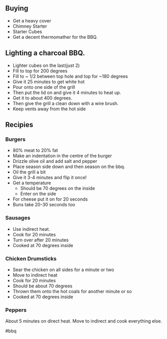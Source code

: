 
## Buying
* Get a heavy cover
* Chimney Starter
* Starter Cubes
* Get a decent thermomather for the BBQ.


## Lighting a charcoal BBQ.
  * Lighter cubes on the last(just 2)
  * Fill to top for 200 degrees
  * Fill to \~ 1/2 between top hole and top for \~180 degrees
  * Give it 25 minutes to get white hot
  * Pour onto one side of the grill
  * Then put the lid on and give it 4 minutes to heat up.
  * Get it to about 400 degrees.
  * Then give the grill a clean down with a wire brush.
  * Keep vents away from the hot side

## Recipies
### Burgers
  * 80% meat to 20% fat
  * Make an indentation in the centre of the burger
  * Drizzle olive oil and add salt and pepper
  * Place season side down and then season on the bbq.
  * Oil the grill a bit
  * Give it 3-4 minutes and flip it once!
  * Get a temperature
    * Should be 70 degrees on the inside
    * Enter on the side
  * For cheese put it on for 20 seconds
  * Buns take 20-30 seconds too

### Sausages
  * Use indirect heat.
  * Cook for 20 minutes
  * Turn over after 20 minutes
  * Cooked at 70 degrees inside

### Chicken Drumsticks
  * Sear the chicken on all sides for a minute or two
  * Move to indirect heat
  * Cook for 20 minutes
  * Should be about 70 degrees
  * Thrown them onto the hot coals for another minute or so
  * Cooked at 70 degrees inside

### Peppers

About 5 minutes on direct heat. Move to indirect and cook everything else.




#bbq
